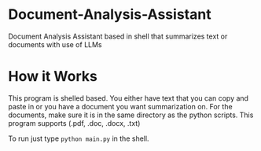 # Document-Analysis-Assistant
Document Analysis Assistant based in shell that summarizes text or documents with use of LLMs

# How it Works
This program is shelled based. You either have text that you can copy and paste in or you have a document you want summarization on. For the documents, make sure it is in the same directory as the python scripts. This program supports (.pdf, .doc, .docx, .txt)

To run just type ```python main.py``` in the shell.

